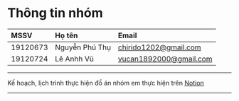 # Thông tin nhóm

| MSSV     | Họ tên          | Email                  |
| :------- | :---------------- | :--------------------- |
| 19120673 | Nguyễn Phú Thụ | chirido1202@gmail.com  |
| 19120724 | Lê Anhh Vũ      | vucan1892000@gmail.com |

---

Kế hoạch, lịch trình thực hiện đồ án nhóm em thực hiện trên [Notion](https://wood-laundry-d31.notion.site/n-LTKHDL-b9f03d71986949439d3208b13a4fca95)

---
